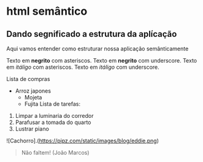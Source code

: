 # html semântico
## Dando segnificado a estrutura da aplícação
Aqui vamos entender como estruturar nossa aplicação semânticamente 

Texto em **negrito** com asteriscos.
Texto em __negrito__ com underscore.
Texto em *itáligo* com asteriscos.
Texto em _itáligo_ com underscore.

Lista de compras
* Arroz japones
  * Mojeta
  * Fujita
Lista de tarefas:
1. Limpar a luminaria do corredor
3. Parafusar a tomada do quarto
4. Lustrar piano

![Cachorro].(https://pipz.com/static/images/blog/eddie.png)

> Não faltem!
> (João Marcos)
